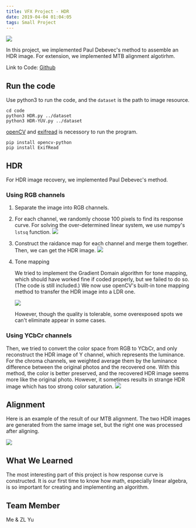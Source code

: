 ```yaml
---
title: VFX Project - HDR
date: 2019-04-04 01:04:05
tags: Small Project
---
```

![](https://i.imgur.com/6blOFBm.jpg)

In this project, we implemented Paul Debevec's method to assemble an HDR image. For extension, we implemented MTB alignment algotirhm.

Link to Code: [Github](https://github.com/Petingo/HDR)

<!--more-->

## Run the code
Use python3 to run the code, and the `dataset` is the path to image resource.
```shell
cd code
python3 HDR.py ../dataset
python3 HDR-YUV.py ../dataset
```

[openCV](https://pypi.org/project/opencv-python/) and [exifread](https://pypi.org/project/ExifRead/) is necessory to run the program.
```shell
pip install opencv-python
pip install ExifRead
```


## HDR

For HDR image recovery, we implemented Paul Debevec's method.

### Using RGB channels
1. Separate the image into RGB channels.
2. For each channel, we randomly choose 100 pixels to find its response curve. For solving the over-determined linear system, we use numpy's `lstsq` function.
   ![](https://i.imgur.com/AmPK6G1.png)

3. Construct the raidance map for each channel and merge them together.  Then, we can get the HDR image.
   ![](https://i.imgur.com/6qSiETR.jpg)

4. Tone mapping

   We tried to implement the Gradient Domain algorithm for tone mapping, which should have worked fine if coded properly, but we failed to do so. (The code is still included.) We now use openCV's built-in tone mapping method to transfer the HDR image into a LDR one.

   ![](https://i.imgur.com/wwx05K5.jpg)

   However, though the quality is tolerable, some overexposed spots we can't eliminate appear in some cases.

### Using YCbCr channels
Then, we tried to convert the color space from RGB to YCbCr, and only reconstruct the HDR image of Y channel, which represents the luminance. For the chroma channels, we weighted average them by the luminance difference between the original photos and the recovered one. With this method, the color is better preserved, and the recovered HDR image seems more like the original photo. However, it sometimes results in strange HDR image which has too strong color saturation.
![](https://i.imgur.com/6blOFBm.jpg)

## Alignment
Here is an example of the result of our MTB alignment. The two HDR images are generated from the same image set, but the right one was processed after aligning.

![](https://i.imgur.com/SNhzjrN.png)


## What We Learned
The most interesting part of this project is how response curve is constructed. It is our first time to know how math, especially linear algebra, is so important for creating and implementing an algorithm.

## Team Member
Me & ZL Yu